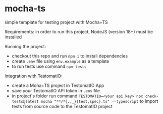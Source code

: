 # mocha-ts
simple template for testing project with Mocha+TS

Requirements:
 in order to run this project, NodeJS (version 18+) must be installed

Running the project:
  - checkout this repo and run ```npm i``` to install dependencies
  - create ```.env``` file using ```env.example``` as a template
  - to run tests use command ```npm tests```

Integration with TestomatIO: 
  - create a Moha+TS project in TestomatIO App
  - save your TestomatIO API token in ```.env``` file
  - in project's folder run command ```TESTOMATIO=<your api key> npx check-tests@latest mocha "**/*{.,_}{test,spec}.ts" --typescript``` to import tests from source code to the TestomatIO project
  